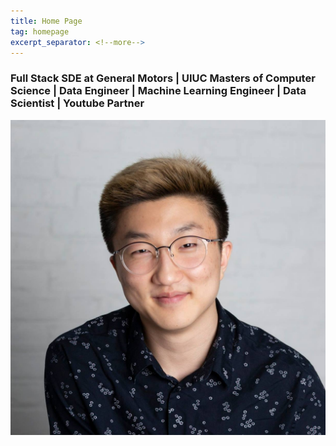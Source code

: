 ```yaml
---
title: Home Page
tag: homepage
excerpt_separator: <!--more-->
---
```


### <b>Full Stack SDE at General Motors | UIUC Masters of Computer Science | Data Engineer | Machine Learning Engineer | Data Scientist | Youtube Partner</b>

![profile](/imgs/profile.jpg)

<!--more-->